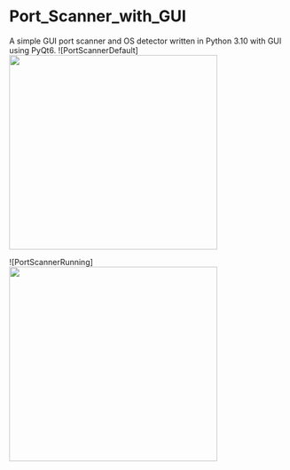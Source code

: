 # Port_Scanner_with_GUI
A simple GUI port scanner and OS detector written in Python 3.10 with GUI using PyQt6.
![PortScannerDefault]<img src="https://user-images.githubusercontent.com/90629653/216343515-58e34ca3-efe4-4f13-9632-3c909d566168.png" width="375" height="351">

![PortScannerRunning]<img src="https://user-images.githubusercontent.com/90629653/216342058-564dee4d-6016-4ade-9426-f32e924586e7.png" width="375" height="351">


